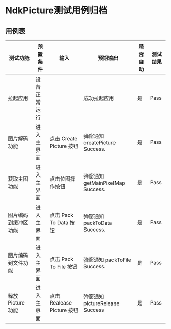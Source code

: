 # NdkPicture测试用例归档

## 用例表

| 测试功能               | 预置条件     | 输入                        | 预期输出                          | 是否自动 | 测试结果 |
|------------------------|--------------|-----------------------------|-----------------------------------|----------|----------|
| 拉起应用               | 设备正常运行 |                             | 成功拉起应用                      | 是       | Pass     |
| 图片解码功能           | 进入主界面   | 点击 Create Picture 按钮    | 弹窗通知 createPicture Success.  | 是       | Pass     |
| 获取主图功能           | 进入主界面   | 点击位图操作按钮            | 弹窗通知 getMainPixelMap Success.| 是       | Pass     |
| 图片编码到缓冲区功能   | 进入主界面   | 点击 Pack To Data 按钮      | 弹窗通知 packToData Success.     | 是       | Pass     |
| 图片编码到文件功能     | 进入主界面   | 点击 Pack To File 按钮      | 弹窗通知 packToFile Success.     | 是       | Pass     |
| 释放 Picture 功能      | 进入主界面   | 点击 Realease Picture 按钮  | 弹窗通知 pictureRelease Success  | 是       | Pass     |